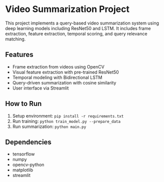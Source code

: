# Video Summarization Project

This project implements a query-based video summarization system using deep learning models including ResNet50 and LSTM. It includes frame extraction, feature extraction, temporal scoring, and query relevance matching.

## Features
- Frame extraction from videos using OpenCV
- Visual feature extraction with pre-trained ResNet50
- Temporal modeling with Bidirectional LSTM
- Query-driven summarization with cosine similarity
- User interface via Streamlit

## How to Run
1. Setup environment: `pip install -r requirements.txt`
2. Run training: `python train_model.py --prepare_data`
3. Run summarization: `python main.py`

## Dependencies
- tensorflow
- numpy
- opencv-python
- matplotlib
- streamlit

